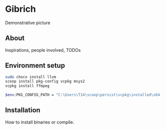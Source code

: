 # Gibrich

Demonstrative picture

## About

Inspirations, people involved, TODOs

## Environment setup

```sh
sudo choco install llvm
scoop install pkg-config vcpkg msys2
vcpkg install ffmpeg

$env:PKG_CONFIG_PATH = "C:\Users\T14\scoop\persist\vcpkg\installed\x64-windows\lib\pkgconfig"
```

## Installation

How to install binaries or compile.
